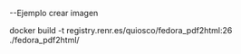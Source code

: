 --Ejemplo crear imagen

docker build -t registry.renr.es/quiosco/fedora_pdf2html:26 ./fedora_pdf2html/
